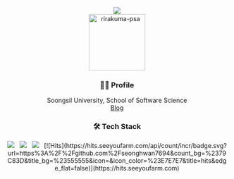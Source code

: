 <p align="center">
  <img src="https://capsule-render.vercel.app/api?type=slice&color=gradient"><br/>
  <a href="https://imgbb.com/"><img src="https://i.ibb.co/44c5NQB/001-2022-02-05-23-02-29.png" alt="rirakuma-psa" width="128px" border="0"></a>
</p>

<h3 align="center">🙋‍♂️ Profile</h3>

<p align="center">
  Soongsil University, School of Software Science<br>
  <a href="https://seonghwan7694.github.io/">Blog</a><br/>
</p>

<h3 align="center">🛠 Tech Stack</h3>

<p align="center">
  <img src="https://img.shields.io/badge/Linux-A34F26?style=flat-square&logo=Linux&logoColor=white"/> &nbsp
  <img src="https://img.shields.io/badge/C++-00599C?style=flat-square&logo=c%2B%2B&logoColor=white"/> &nbsp
  <img src="https://img.shields.io/badge/C-00599C?style=flat-square&logo=c%2B%2B&logoColor=white"/> &nbsp
  [![Hits](https://hits.seeyoufarm.com/api/count/incr/badge.svg?url=https%3A%2F%2Fgithub.com%2Fseonghwan7694&count_bg=%2379C83D&title_bg=%23555555&icon=&icon_color=%23E7E7E7&title=hits&edge_flat=false)](https://hits.seeyoufarm.com)
</p>

